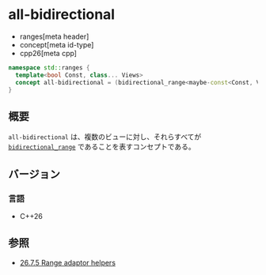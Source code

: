 # all-bidirectional
* ranges[meta header]
* concept[meta id-type]
* cpp26[meta cpp]

```cpp
namespace std::ranges {
  template<bool Const, class... Views>
  concept all-bidirectional = (bidirectional_range<maybe-const<Const, Views>> && ...);
}
```

## 概要

`all-bidirectional` は、複数のビューに対し、それらすべてが [`bidirectional_range`](bidirectional_range.md) であることを表すコンセプトである。

## バージョン
### 言語
- C++26

## 参照
- [26.7.5 Range adaptor helpers](https://eel.is/c++draft/range.adaptor.helpers)
